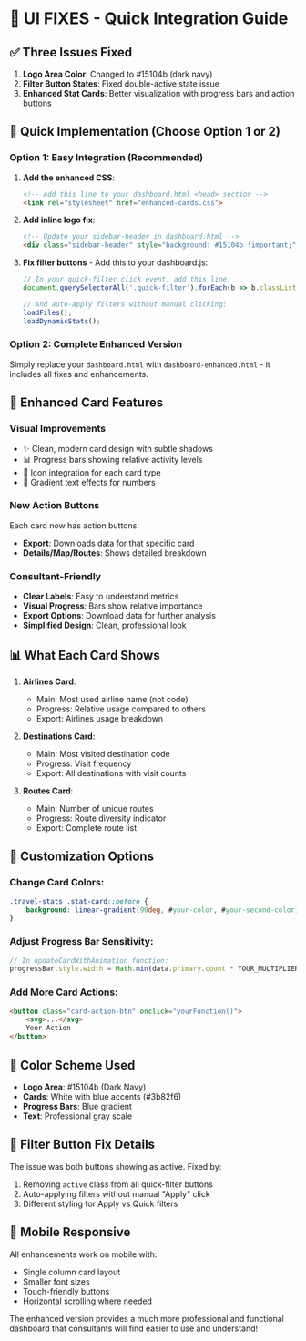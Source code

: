 # 🎨 UI FIXES - Quick Integration Guide

## ✅ **Three Issues Fixed**

1. **Logo Area Color**: Changed to #15104b (dark navy)
2. **Filter Button States**: Fixed double-active state issue  
3. **Enhanced Stat Cards**: Better visualization with progress bars and action buttons

## 🚀 **Quick Implementation (Choose Option 1 or 2)**

### **Option 1: Easy Integration (Recommended)**

1. **Add the enhanced CSS**:
   ```html
   <!-- Add this line to your dashboard.html <head> section -->
   <link rel="stylesheet" href="enhanced-cards.css">
   ```

2. **Add inline logo fix**:
   ```html
   <!-- Update your sidebar-header in dashboard.html -->
   <div class="sidebar-header" style="background: #15104b !important;">
   ```

3. **Fix filter buttons** - Add this to your dashboard.js:
   ```javascript
   // In your quick-filter click event, add this line:
   document.querySelectorAll('.quick-filter').forEach(b => b.classList.remove('active'));
   
   // And auto-apply filters without manual clicking:
   loadFiles();
   loadDynamicStats();
   ```

### **Option 2: Complete Enhanced Version**

Simply replace your `dashboard.html` with `dashboard-enhanced.html` - it includes all fixes and enhancements.

## 🎯 **Enhanced Card Features**

### **Visual Improvements**
- ✨ Clean, modern card design with subtle shadows
- 📊 Progress bars showing relative activity levels
- 🎨 Icon integration for each card type
- 🌈 Gradient text effects for numbers

### **New Action Buttons**
Each card now has action buttons:
- **Export**: Downloads data for that specific card
- **Details/Map/Routes**: Shows detailed breakdown

### **Consultant-Friendly**
- **Clear Labels**: Easy to understand metrics
- **Visual Progress**: Bars show relative importance
- **Export Options**: Download data for further analysis
- **Simplified Design**: Clean, professional look

## 📊 **What Each Card Shows**

1. **Airlines Card**: 
   - Main: Most used airline name (not code)
   - Progress: Relative usage compared to others
   - Export: Airlines usage breakdown

2. **Destinations Card**: 
   - Main: Most visited destination code
   - Progress: Visit frequency
   - Export: All destinations with visit counts

3. **Routes Card**: 
   - Main: Number of unique routes
   - Progress: Route diversity indicator
   - Export: Complete route list

## 🔧 **Customization Options**

### Change Card Colors:
```css
.travel-stats .stat-card::before {
    background: linear-gradient(90deg, #your-color, #your-second-color);
}
```

### Adjust Progress Bar Sensitivity:
```javascript
// In updateCardWithAnimation function:
progressBar.style.width = Math.min(data.primary.count * YOUR_MULTIPLIER, 100) + '%';
```

### Add More Card Actions:
```html
<button class="card-action-btn" onclick="yourFunction()">
    <svg>...</svg>
    Your Action
</button>
```

## 🎨 **Color Scheme Used**

- **Logo Area**: #15104b (Dark Navy)
- **Cards**: White with blue accents (#3b82f6)
- **Progress Bars**: Blue gradient
- **Text**: Professional gray scale

## 🔄 **Filter Button Fix Details**

The issue was both buttons showing as active. Fixed by:
1. Removing `active` class from all quick-filter buttons
2. Auto-applying filters without manual "Apply" click
3. Different styling for Apply vs Quick filters

## 📱 **Mobile Responsive**

All enhancements work on mobile with:
- Single column card layout
- Smaller font sizes
- Touch-friendly buttons
- Horizontal scrolling where needed

The enhanced version provides a much more professional and functional dashboard that consultants will find easier to use and understand!